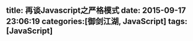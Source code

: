 title: 再谈Javascript之严格模式
date: 2015-09-17 23:06:19
categories:[御剑江湖, JavaScript]
tags:[JavaScript]
---

